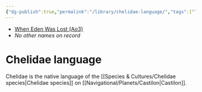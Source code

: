 ```yaml
---
{"dg-publish":true,"permalink":"/library/chelidae-language/","tags":["language"]}
---
```


- [When Eden Was Lost (Ao3)](https://archiveofourown.org/works/19334440/chapters/45992584)
- *No other names on record*
# Chelidae language

Chelidae is the native language of the [[Species & Cultures/Chelidae species\|Chelidae species]] on [[Navigational/Planets/Castilon\|Castilon]]. 


